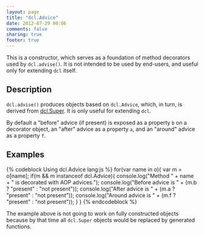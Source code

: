 ```yaml
---
layout: page
title: "dcl.Advice"
date: 2012-07-29 00:06
comments: false
sharing: true
footer: true
---
```


This is a constructor, which serves as a foundation of method decorators used by `dcl.advise()`.
It is not intended to be used by end-users, and useful only for extending `dcl` itself.

## Description

`dcl.advise()` produces objects based on `dcl.Advice`, which, in turn, is derived from [dcl.Super](/docs/mini_js/super).
It is only useful for extending `dcl`.

By default a "before" advice (if present) is exposed as a property `b` on a decorator object, an "after" advice as
a property `a`, and an "around" advice as a property `f`.

## Examples

{% codeblock Using dcl.Advice lang:js %}
for(var name in o){
  var m = o[name];
  if(m && m instanceof dcl.Advice){
    console.log("Method " + name + " is decorated with AOP advices.");
    console.log("Before advice is " + (m.b ? "present" : "not present"));
    console.log("After  advice is " + (m.a ? "present" : "not present"));
    console.log("Around advice is " + (m.f ? "present" : "not present"));
  }
}
{% endcodeblock %}

The example above is not going to work on fully constructed objects because by that time all `dcl.Super` objects
would be replaced by generated functions.
